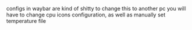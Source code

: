 configs in waybar are kind of shitty
to change this to another pc you will have to change cpu icons configuration, as well as manually set temperature file
